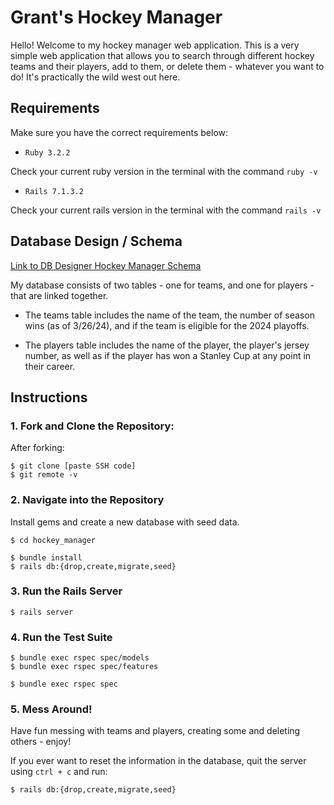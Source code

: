 # Grant's Hockey Manager

Hello! Welcome to my hockey manager web application. This is a very simple web application that allows you to search through different hockey teams and their players, add to them, or delete them - whatever you want to do! It's practically the wild west out here.

## Requirements

Make sure you have the correct requirements below:

- `Ruby 3.2.2`

Check your current ruby version in the terminal with the command `ruby -v`

- `Rails 7.1.3.2`

Check your current rails version in the terminal with the command `rails -v`

## Database Design / Schema

[Link to DB Designer Hockey Manager Schema](https://erd.dbdesigner.net/designer/schema/1710787738-mod-2-p1-schema)

My database consists of two tables - one for teams, and one for players - that are linked together. 

- The teams table includes the name of the team, the number of season wins (as of 3/26/24), and if the team is eligible for the 2024 playoffs.

- The players table includes the name of the player, the player's jersey number, as well as if the player has won a Stanley Cup at any point in their career.

## Instructions

### 1. Fork and Clone the Repository:

After forking:

```
$ git clone [paste SSH code]
$ git remote -v
```

### 2. Navigate into the Repository

Install gems and create a new database with seed data.

```
$ cd hockey_manager

$ bundle install
$ rails db:{drop,create,migrate,seed}
```

### 3. Run the Rails Server

```
$ rails server
```

### 4. Run the Test Suite

```
$ bundle exec rspec spec/models
$ bundle exec rspec spec/features

$ bundle exec rspec spec
```

### 5. Mess Around!

Have fun messing with teams and players, creating some and deleting others - enjoy! 

If you ever want to reset the information in the database, quit the server using `ctrl + c` and run:

```
$ rails db:{drop,create,migrate,seed}
```